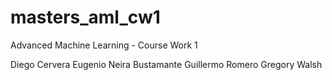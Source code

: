 # masters_aml_cw1
Advanced Machine Learning - Course Work 1

Diego Cervera
Eugenio Neira Bustamante
Guillermo Romero
Gregory Walsh

